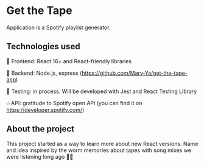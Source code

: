 # Get the Tape

Application is a Spotify playlist generator.

## Technologies used

🐥 Frontend: React 16+ and React-friendly libraries 

🎒 Backend: Node.js, express (https://github.com/Mary-Ya/get-the-tape-app) 

🧪 Testing: in process. Will be developed with Jest and React Testing Library

🎶 API: gratitude to Spotify open API (you can find it on https://developer.spotify.com/)


## About the project

This project started as a way to learn more about new React versions.
Name and idea inspired by the worm memories about tapes with song mixes we were listening long ago 🐱‍🐉


